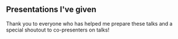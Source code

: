 ## Presentations I've given

Thank you to everyone who has helped me prepare these talks
and a special shoutout to co-presenters on talks!
